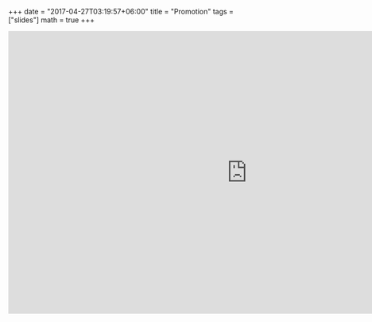 +++
date = "2017-04-27T03:19:57+06:00"
title = "Promotion"
tags = ["slides"]
math = true
+++

<iframe src="https://docs.google.com/presentation/d/1qQ0AvL8YrGSFwmDfuL9dm1i0G099HQL8EsU2SbCn3ZA/embed?start=false&loop=false&delayms=60000" frameborder="0" width="960" height="569" allowfullscreen="true" mozallowfullscreen="true" webkitallowfullscreen="true"></iframe>